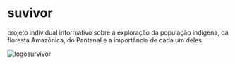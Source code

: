 # suvivor
projeto individual informativo sobre a exploração da população índigena, da floresta Amazônica, do Pantanal e a importância de cada um deles.

![logosurvivor](https://user-images.githubusercontent.com/79323919/118871247-c5b16880-b8bd-11eb-8e13-68b52cb60915.PNG)

